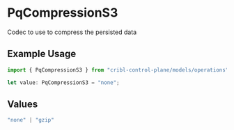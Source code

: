 # PqCompressionS3

Codec to use to compress the persisted data

## Example Usage

```typescript
import { PqCompressionS3 } from "cribl-control-plane/models/operations";

let value: PqCompressionS3 = "none";
```

## Values

```typescript
"none" | "gzip"
```